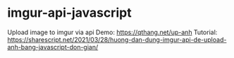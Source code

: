 # imgur-api-javascript
Upload image to imgur via api
Demo: https://qthang.net/up-anh
Tutorial: https://sharescript.net/2021/03/28/huong-dan-dung-imgur-api-de-upload-anh-bang-javascript-don-gian/

